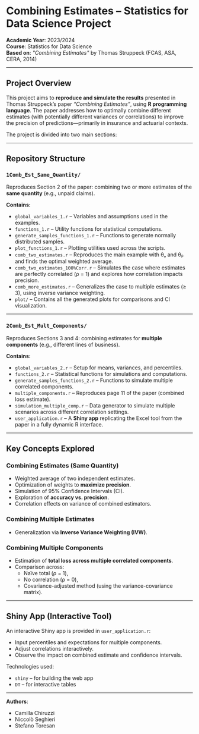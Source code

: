 # Combining Estimates – Statistics for Data Science Project

**Academic Year**: 2023/2024  
**Course**: Statistics for Data Science  
**Based on**: *"Combining Estimates"* by Thomas Struppeck (FCAS, ASA, CERA, 2014)  

---

## Project Overview

This project aims to **reproduce and simulate the results** presented in Thomas Struppeck’s paper *“Combining Estimates”*, using **R programming language**. The paper addresses how to optimally combine different estimates (with potentially different variances or correlations) to improve the precision of predictions—primarily in insurance and actuarial contexts.

The project is divided into two main sections:

---

## Repository Structure

### `1Comb_Est_Same_Quantity/`
Reproduces Section 2 of the paper: combining two or more estimates of the **same quantity** (e.g., unpaid claims).

**Contains:**
- `global_variables_1.r` – Variables and assumptions used in the examples.
- `functions_1.r` – Utility functions for statistical computations.
- `generate_samples_functions_1.r` – Functions to generate normally distributed samples.
- `plot_functions_1.r` – Plotting utilities used across the scripts.
- `comb_two_estimates.r` – Reproduces the main example with θₐ and θᵦ and finds the optimal weighted average.
- `comb_two_estimates_100%Corr.r` – Simulates the case where estimates are perfectly correlated (ρ = 1) and explores how correlation impacts precision.
- `comb_more_estimates.r` – Generalizes the case to multiple estimates (≥ 3), using inverse variance weighting.
- `plot/` – Contains all the generated plots for comparisons and CI visualization.

---

### `2Comb_Est_Mult_Components/`
Reproduces Sections 3 and 4: combining estimates for **multiple components** (e.g., different lines of business).

**Contains:**
- `global_variables_2.r` – Setup for means, variances, and percentiles.
- `functions_2.r` – Statistical functions for simulations and computations.
- `generate_samples_functions_2.r` – Functions to simulate multiple correlated components.
- `multiple_components.r` – Reproduces page 11 of the paper (combined loss estimate).
- `simulation_multiple_comp.r` – Data generator to simulate multiple scenarios across different correlation settings.
- `user_application.r` – A **Shiny app** replicating the Excel tool from the paper in a fully dynamic R interface.

---

## Key Concepts Explored

### Combining Estimates (Same Quantity)
- Weighted average of two independent estimates.
- Optimization of weights to **maximize precision**.
- Simulation of 95% Confidence Intervals (CI).
- Exploration of **accuracy vs. precision**.
- Correlation effects on variance of combined estimators.

### Combining Multiple Estimates
- Generalization via **Inverse Variance Weighting (IVW)**.

### Combining Multiple Components
- Estimation of **total loss across multiple correlated components**.
- Comparison across:
  - Naïve total (ρ = 1),
  - No correlation (ρ = 0),
  - Covariance-adjusted method (using the variance-covariance matrix).

---

## Shiny App (Interactive Tool)

An interactive Shiny app is provided in `user_application.r`:

- Input percentiles and expectations for multiple components.
- Adjust correlations interactively.
- Observe the impact on combined estimate and confidence intervals.

Technologies used:
- `shiny` – for building the web app
- `DT` – for interactive tables

---

**Authors**:  
- Camilla Chiruzzi  
- Niccolò Seghieri  
- Stefano Toresan  
